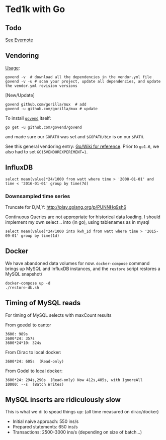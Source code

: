 # Ted1k with Go

## Todo

[See Evernote](https://www.evernote.com/shard/s60/nl/1773032759/ae1b9921-7e85-4b75-a21b-86be7d524295/)

## Vendoring

[Usage](https://github.com/govend/govend):

	govend -v  # download all the dependencies in the vendor.yml file
	govend -v -u # scan your project, update all dependencies, and update the vendor.yml revision versions

[New/Update]

	govend github.com/gorilla/mux  # add
	govend -u github.com/gorilla/mux # update

To install [`govend`](https://github.com/gophersaurus/govend) itself:

	go get -u github.com/govend/govend

and made sure our `GOPATH` was set and `$GOPATH/bin` is on our `$PATH`.

See this general vendoring entry: [Go/Wiki for reference](https://github.com/golang/go/wiki/PackageManagementTools).
Prior to `go1.6`, we also had to set `GO15VENDOREXPERIMENT=1`.

## InfluxDB

	select mean(value)*24/1000 from watt where time > '2008-01-01' and time < '2016-01-01' group by time(7d)

### Downsampled time series

Truncate for D,M,Y: http://play.golang.org/p/PUNNHq9sh6

Continuous Queries are not appropriate for historical data loading.
I should implement my own select .. into (in go), using tablenames as in mysql

	select mean(value)*24/1000 into kwh_1d from watt where time > '2015-09-01' group by time(1d)

## Docker
We have abandoned data volumes for now.
`docker-compose` command brings up MySQL and InfluxDB instances, and the `restore` script restores a MySQL snapshot/

	docker-compose up -d
	./restore-db.sh

## Timing of MySQL reads
For timing of MySQL selects with maxCount results

From goedel to cantor

	3600: 989s
	3600*24: 357s
	3600*24*10: 324s

From Dirac to local docker:

    3600*24: 605s  (Read-only)

From Godel to local docker:

    3600*24: 294s,290s  (Read-only) Now 412s,405s, with IgnoreAll
	10000: --s  (Batch Writes)



## MySQL inserts are ridiculously slow
This is what we di to spead things up:
(all time measured on dirac/docker)

- Initial naive approach: 550 ins/s
- Prepared statements: 650 ins/s
- Transactions: 2500-3000 ins/s (depending on size of batch...)

